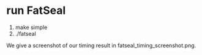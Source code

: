 #  run FatSeal
1. make simple
2. ./fatseal

We give a screenshot of our timing result in fatseal_timing_screenshot.png.
